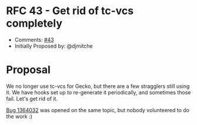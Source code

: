 # RFC 43 - Get rid of tc-vcs completely
* Comments: [#43](https://api.github.com/repos/taskcluster/taskcluster-rfcs/issues/43)
* Initially Proposed by: @djmitche

# Proposal
We no longer use tc-vcs for Gecko, but there are a few stragglers still using it.  We have hooks set up to re-generate it periodically, and sometimes those fail.  Let's get rid of it.

[Bug 1364032](https://bugzilla.mozilla.org/show_bug.cgi?id=1364032) was opened on the same topic, but nobody volunteered to do the work :)